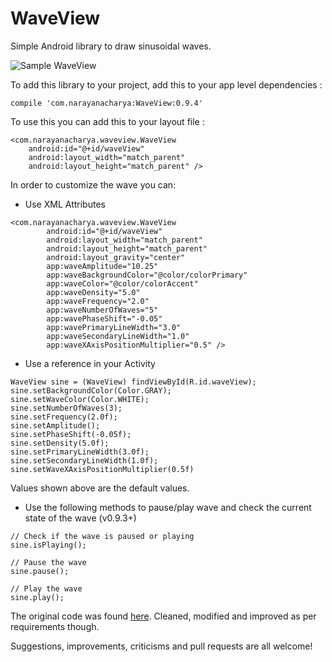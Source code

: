 # WaveView
Simple Android library to draw sinusoidal waves.

![Sample WaveView](waveview-ss.png)

To add this library to your project, add this to your app level dependencies :

```
compile 'com.narayanacharya:WaveView:0.9.4'
```

To use this you can add this to your layout file :

```
<com.narayanacharya.waveview.WaveView
    android:id="@+id/waveView"
    android:layout_width="match_parent"
    android:layout_height="match_parent" />
```

In order to customize the wave you can:

- Use XML Attributes

```
<com.narayanacharya.waveview.WaveView
        android:id="@+id/waveView"
        android:layout_width="match_parent"
        android:layout_height="match_parent"
        android:layout_gravity="center"
        app:waveAmplitude="10.25"
        app:waveBackgroundColor="@color/colorPrimary"
        app:waveColor="@color/colorAccent"
        app:waveDensity="5.0"
        app:waveFrequency="2.0"
        app:waveNumberOfWaves="5"
        app:wavePhaseShift="-0.05"
        app:wavePrimaryLineWidth="3.0"
        app:waveSecondaryLineWidth="1.0"
        app:waveXAxisPositionMultiplier="0.5" />
```

- Use a reference in your Activity

```
WaveView sine = (WaveView) findViewById(R.id.waveView);
sine.setBackgroundColor(Color.GRAY);
sine.setWaveColor(Color.WHITE);
sine.setNumberOfWaves(3);
sine.setFrequency(2.0f);
sine.setAmplitude();
sine.setPhaseShift(-0.05f);
sine.setDensity(5.0f);
sine.setPrimaryLineWidth(3.0f);
sine.setSecondaryLineWidth(1.0f);
sine.setWaveXAxisPositionMultiplier(0.5f)
```
Values shown above are the default values.

- Use the following methods to pause/play wave and check the current state of the wave (v0.9.3+)
```
// Check if the wave is paused or playing
sine.isPlaying();

// Pause the wave
sine.pause();

// Play the wave
sine.play();
```

The original code was found [here](http://stackoverflow.com/a/33211722/5512274). Cleaned, modified and improved as per requirements though. 

Suggestions, improvements, criticisms and pull requests are all welcome!
